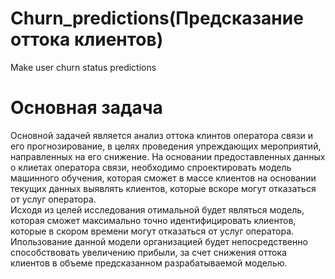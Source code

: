 # Churn_predictions(Предсказание оттока клиентов)
Make user churn status predictions

# Основная задача
    
    
    
Основной задачей является анализ оттока клинтов оператора связи и его прогнозирование, в целях проведения упреждающих мероприятий, направленных на его снижение. На основании предоставленных данных о клиетах оператора связи, необходимо спроектировать модель машинного обучения, которая сможет в массе клиентов на основании текущих данных выявлять клиентов, которые вскоре могут отказаться от услуг оператора.<br>
Исходя из целей исследования отимальной будет являться модель, которая сможет максимально точно идентифицировать клиентов, которые в скором времени могут отказаться от услуг оператора.<br>
Ипользование данной модели организацией будет непосредственно способствовать увеличению прибыли, за счет снижения оттока клиентов в объеме предсказанном разрабатываемой моделью.      
